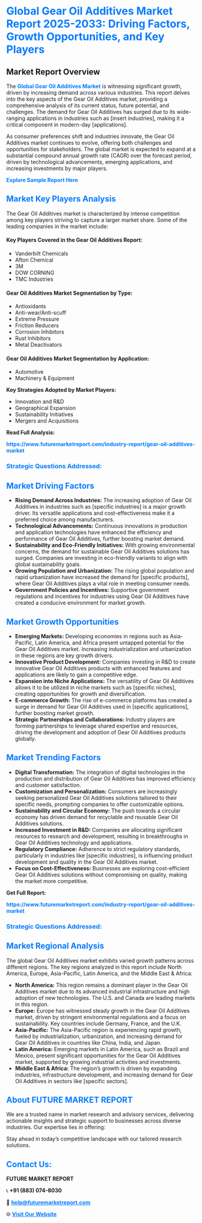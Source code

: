 <h1 style="color: #007BFF;">Global Gear Oil Additives Market Report 2025-2033: Driving Factors, Growth Opportunities, and Key Players</h1>

<section id="overview">
<h2>Market Report Overview</h2>
<p>The <a href="https://www.futuremarketreport.com/industry-report/gear-oil-additives-market" style="color: #007BFF; text-decoration: none;"><strong>Global Gear Oil Additives Market</strong></a> is witnessing significant growth, driven by increasing demand across various industries. This report delves into the key aspects of the Gear Oil Additives market, providing a comprehensive analysis of its current status, future potential, and challenges. The demand for Gear Oil Additives has surged due to its wide-ranging applications in industries such as [insert industries], making it a critical component in modern-day [applications].</p>
<p>As consumer preferences shift and industries innovate, the Gear Oil Additives market continues to evolve, offering both challenges and opportunities for stakeholders. The global market is expected to expand at a substantial compound annual growth rate (CAGR) over the forecast period, driven by technological advancements, emerging applications, and increasing investments by major players.</p>
</section>

<section id="overview">
<p><a href="https://www.futuremarketreport.com/request-sample/reportId=60267" style="color: #007BFF; text-decoration: none;"><strong>Explore Sample Report Here</strong></a></p>
</section>

<section id="key-players">
<h2 style="color: #007BFF;">Market Key Players Analysis</h2>
<p>The Gear Oil Additives market is characterized by intense competition among key players striving to capture a larger market share. Some of the leading companies in the market include:</p>
<h4>Key Players Covered in the Gear Oil Additives Report:</h4>
<ul><li>Vanderbilt Chemicals</li><li>Afton Chemical</li><li>3M</li><li>DOW CORNING</li><li>TMC Industries</li></ul>
<h4>Gear Oil Additives Market Segmentation by Type:</h4>
<ul><li>Antioxidants</li><li>Anti-wear/Anti-scuff</li><li>Extreme Pressure</li><li>Friction Reducers</li><li>Corrosion Inhibitors</li><li>Rust Inhibitors</li><li>Metal Deactivators</li></ul>

<h4>Gear Oil Additives Market Segmentation by Application:</h4>
<ul><li>Automotive</li><li>Machinery &amp; Equipment</li></ul>
<p><strong>Key Strategies Adopted by Market Players:</strong></p>
<ul>
<li>Innovation and R&D</li>
<li>Geographical Expansion</li>
<li>Sustainability Initiatives</li>
<li>Mergers and Acquisitions</li>
</ul>
</section>

<section>
<p><strong>Read Full Analysis: </strong></p><a href="https://www.futuremarketreport.com/industry-report/gear-oil-additives-market" style="color: #007BFF; text-decoration: none;"><strong>https://www.futuremarketreport.com/industry-report/gear-oil-additives-market</strong></a>
<h3 style="color: #007BFF;">Strategic Questions Addressed:</h3>
</section>

<section id="driving-factors">
<h2 style="color: #007BFF;">Market Driving Factors</h2>
<ul>
<li><strong>Rising Demand Across Industries:</strong> The increasing adoption of Gear Oil Additives in industries such as [specific industries] is a major growth driver. Its versatile applications and cost-effectiveness make it a preferred choice among manufacturers.</li>
<li><strong>Technological Advancements:</strong> Continuous innovations in production and application technologies have enhanced the efficiency and performance of Gear Oil Additives, further boosting market demand.</li>
<li><strong>Sustainability and Eco-Friendly Initiatives:</strong> With growing environmental concerns, the demand for sustainable Gear Oil Additives solutions has surged. Companies are investing in eco-friendly variants to align with global sustainability goals.</li>
<li><strong>Growing Population and Urbanization:</strong> The rising global population and rapid urbanization have increased the demand for [specific products], where Gear Oil Additives plays a vital role in meeting consumer needs.</li>
<li><strong>Government Policies and Incentives:</strong> Supportive government regulations and incentives for industries using Gear Oil Additives have created a conducive environment for market growth.</li>
</ul>
</section>

<section id="growth-opportunities">
<h2 style="color: #007BFF;">Market Growth Opportunities</h2>
<ul>
<li><strong>Emerging Markets:</strong> Developing economies in regions such as Asia-Pacific, Latin America, and Africa present untapped potential for the Gear Oil Additives market. Increasing industrialization and urbanization in these regions are key growth drivers.</li>
<li><strong>Innovative Product Development:</strong> Companies investing in R&D to create innovative Gear Oil Additives products with enhanced features and applications are likely to gain a competitive edge.</li>
<li><strong>Expansion into Niche Applications:</strong> The versatility of Gear Oil Additives allows it to be utilized in niche markets such as [specific niches], creating opportunities for growth and diversification.</li>
<li><strong>E-commerce Growth:</strong> The rise of e-commerce platforms has created a surge in demand for Gear Oil Additives used in [specific applications], further boosting market growth.</li>
<li><strong>Strategic Partnerships and Collaborations:</strong> Industry players are forming partnerships to leverage shared expertise and resources, driving the development and adoption of Gear Oil Additives products globally.</li>
</ul>
</section>

<section id="trending-factors">
<h2 style="color: #007BFF;">Market Trending Factors</h2>
<ul>
<li><strong>Digital Transformation:</strong> The integration of digital technologies in the production and distribution of Gear Oil Additives has improved efficiency and customer satisfaction.</li>
<li><strong>Customization and Personalization:</strong> Consumers are increasingly seeking personalized Gear Oil Additives solutions tailored to their specific needs, prompting companies to offer customizable options.</li>
<li><strong>Sustainability and Circular Economy:</strong> The push towards a circular economy has driven demand for recyclable and reusable Gear Oil Additives solutions.</li>
<li><strong>Increased Investment in R&D:</strong> Companies are allocating significant resources to research and development, resulting in breakthroughs in Gear Oil Additives technology and applications.</li>
<li><strong>Regulatory Compliance:</strong> Adherence to strict regulatory standards, particularly in industries like [specific industries], is influencing product development and quality in the Gear Oil Additives market.</li>
<li><strong>Focus on Cost-Effectiveness:</strong> Businesses are exploring cost-efficient Gear Oil Additives solutions without compromising on quality, making the market more competitive.</li>
</ul>
</section>

<section>
<p><strong>Get Full Report: </strong></p><a href="https://www.futuremarketreport.com/industry-report/gear-oil-additives-market" style="color: #007BFF; text-decoration: none;"><strong>https://www.futuremarketreport.com/industry-report/gear-oil-additives-market</strong></a>
<h3 style="color: #007BFF;">Strategic Questions Addressed:</h3>
</section>


<section id="regional-analysis">
<h2 style="color: #007BFF;">Market Regional Analysis</h2>
<p>The global Gear Oil Additives market exhibits varied growth patterns across different regions. The key regions analyzed in this report include North America, Europe, Asia-Pacific, Latin America, and the Middle East & Africa:</p>
<ul>
<li><strong>North America:</strong> This region remains a dominant player in the Gear Oil Additives market due to its advanced industrial infrastructure and high adoption of new technologies. The U.S. and Canada are leading markets in this region.</li>
<li><strong>Europe:</strong> Europe has witnessed steady growth in the Gear Oil Additives market, driven by stringent environmental regulations and a focus on sustainability. Key countries include Germany, France, and the U.K.</li>
<li><strong>Asia-Pacific:</strong> The Asia-Pacific region is experiencing rapid growth, fueled by industrialization, urbanization, and increasing demand for Gear Oil Additives in countries like China, India, and Japan.</li>
<li><strong>Latin America:</strong> Emerging markets in Latin America, such as Brazil and Mexico, present significant opportunities for the Gear Oil Additives market, supported by growing industrial activities and investments.</li>
<li><strong>Middle East & Africa:</strong> The region’s growth is driven by expanding industries, infrastructure development, and increasing demand for Gear Oil Additives in sectors like [specific sectors].</li>
</ul>
</section>

<footer>
<h2 style="color: #007BFF;">About FUTURE MARKET REPORT</h2>
<p>We are a trusted name in market research and advisory services, delivering actionable insights and strategic support to businesses across diverse industries. Our expertise lies in offering:</p>

<p>Stay ahead in today’s competitive landscape with our tailored research solutions.</p>

<h2 style="color: #007BFF;">Contact Us:</h2>
<p><strong>FUTURE MARKET REPORT</strong></p>
<p>📞 <strong>+91 (883) 074-8030</strong></p>
<p>📧 <strong><a href="mailto:help@futuremarketreport.com" style="color: #007BFF;">help@futuremarketreport.com</a></strong></p>
<p>🌐 <strong><a href="https://www.futuremarketreport.com/" style="color: #007BFF;">Visit Our Website</a></strong></p>
</footer>